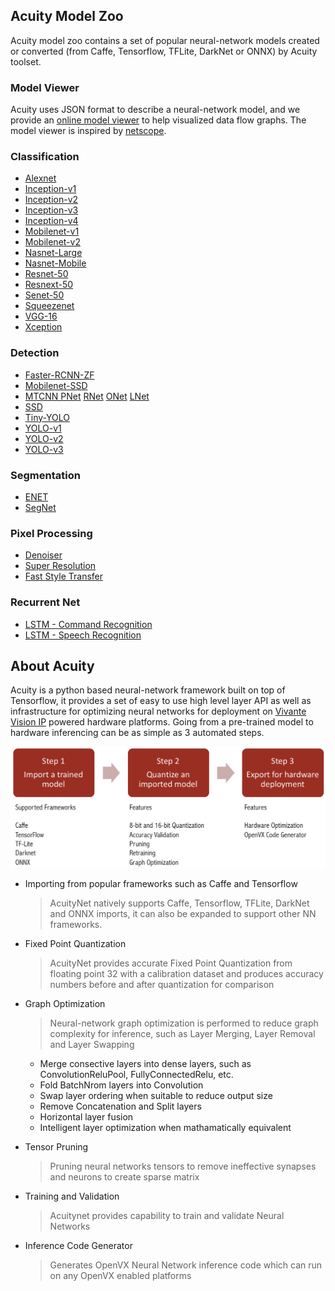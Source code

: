 ## Acuity Model Zoo

Acuity model zoo contains a set of popular neural-network models created or converted (from Caffe, Tensorflow, TFLite, DarkNet or ONNX) by Acuity toolset.

### Model Viewer
Acuity uses JSON format to describe a neural-network model, and we provide an [online model viewer](https://verisilicon.github.io/acuity-models/viewer/index.html) to help visualized data flow graphs. The model viewer is inspired by [netscope](http://ethereon.github.io/netscope/quickstart.html).

### Classification
 - [Alexnet](https://verisilicon.github.io/acuity-models/viewer/render.html#../models/alexnet/alexnet.json)
 - [Inception-v1](https://verisilicon.github.io/acuity-models/viewer/render.html#../models/inception_v1/inception_v1.json)
 - [Inception-v2](https://verisilicon.github.io/acuity-models/viewer/render.html#../models/inception_v2/inception_v2.json)
 - [Inception-v3](https://verisilicon.github.io/acuity-models/viewer/render.html#../models/inception_v3/inception_v3.json)
 - [Inception-v4](https://verisilicon.github.io/acuity-models/viewer/render.html#../models/inception_v4/inception_v4.json)
 - [Mobilenet-v1](https://verisilicon.github.io/acuity-models/viewer/render.html#../models/mobilenet_v1/mobilenet_v1.json)
 - [Mobilenet-v2](https://verisilicon.github.io/acuity-models/viewer/render.html#../models/mobilenet_v2/mobilenet_v2.json)
 - [Nasnet-Large](https://verisilicon.github.io/acuity-models/viewer/render.html#../models/nasnet_large/nasnet_large.json)
 - [Nasnet-Mobile](https://verisilicon.github.io/acuity-models/viewer/render.html#../models/nasnet_mobile/nasnet_mobile.json)
 - [Resnet-50](https://verisilicon.github.io/acuity-models/viewer/render.html#../models/resnet50/resnet50.json)
 - [Resnext-50](https://verisilicon.github.io/acuity-models/viewer/render.html#../models/resnext50/resnext50.json)
 - [Senet-50](https://verisilicon.github.io/acuity-models/viewer/render.html#../models/senet50/senet50.json)
 - [Squeezenet](https://verisilicon.github.io/acuity-models/viewer/render.html#../models/squeezenet/squeezenet.json)
 - [VGG-16](https://verisilicon.github.io/acuity-models/viewer/render.html#../models/vgg16/vgg16.json)
 - [Xception](https://verisilicon.github.io/acuity-models/viewer/render.html#../models/xception/xception.json)

### Detection
 - [Faster-RCNN-ZF](https://verisilicon.github.io/acuity-models/viewer/render.html#../models/faster_rcnn_zf/faster_rcnn_zf.json)
 - [Mobilenet-SSD](https://verisilicon.github.io/acuity-models/viewer/render.html#../models/mobilenet_ssd/mobilenet_ssd.json)
 - [MTCNN PNet](https://verisilicon.github.io/acuity-models/viewer/render.html#../models/mtcnn/mtcnn_pnet.json) [RNet](https://verisilicon.github.io/acuity-models/viewer/render.html#../models/mtcnn/mtcnn_rnet.json) [ONet](https://verisilicon.github.io/acuity-models/viewer/render.html#../models/mtcnn/mtcnn_onet.json) [LNet](https://verisilicon.github.io/acuity-models/viewer/render.html#../models/mtcnn/mtcnn_lnet.json)
 - [SSD](https://verisilicon.github.io/acuity-models/viewer/render.html#../models/ssd/ssd.json) 
 - [Tiny-YOLO](https://verisilicon.github.io/acuity-models/viewer/render.html#../models/tiny_yolo/tiny_yolo.json)
 - [YOLO-v1](https://verisilicon.github.io/acuity-models/viewer/render.html#../models/yolo_v1/yolo_v1.json)
 - [YOLO-v2](https://verisilicon.github.io/acuity-models/viewer/render.html#../models/yolo_v2/yolo_v2.json)
 - [YOLO-v3](https://verisilicon.github.io/acuity-models/viewer/render.html#../models/yolo_v3/yolo_v3.json)

### Segmentation
 - [ENET](https://verisilicon.github.io/acuity-models/viewer/render.html#../models/enet/enet.json)
 - [SegNet](https://verisilicon.github.io/acuity-models/viewer/render.html#../models/segnet/segnet.json)

### Pixel Processing
 - [Denoiser](https://verisilicon.github.io/acuity-models/viewer/render.html#../models/denoiser/denoiser.json)
 - [Super Resolution](https://verisilicon.github.io/acuity-models/viewer/render.html#../models/vdsr/vdsr.json)
 - [Fast Style Transfer](https://verisilicon.github.io/acuity-models/viewer/render.html#../models/fast_style_transfer/fast_style_transfer.json)

### Recurrent Net
 - [LSTM - Command Recognition](https://verisilicon.github.io/acuity-models/viewer/render.html#../models/lstm/lstm.json)
 - [LSTM - Speech Recognition](https://verisilicon.github.io/acuity-models/viewer/render.html#../models/deepspeech2/deepspeech2.json)

## About Acuity

Acuity is a python based neural-network framework built on top of Tensorflow, it provides a set of easy to use high level layer API as well as infrastructure for optimizing neural networks for deployment on [Vivante Vision IP](http://www.verisilicon.com/IPPortfolio_2_122_1_VisionIP.html) powered hardware platforms. Going from a pre-trained model to hardware inferencing can be as simple as 3 automated steps.

![Acuity Workflow](/docs/acuity_123.png)


 - Importing from popular frameworks such as Caffe and Tensorflow 

 
   > AcuityNet natively supports Caffe, Tensorflow, TFLite, DarkNet and ONNX imports, it can also be expanded to support other NN frameworks.  


 - Fixed Point Quantization  


   > AcuityNet provides accurate Fixed Point Quantization from floating point 32 with a calibration dataset and produces accuracy numbers before and after quantization for comparison  


 - Graph Optimization  


   > Neural-network graph optimization is performed to reduce graph complexity for inference, such as Layer Merging, Layer Removal and Layer Swapping  


   - Merge consective layers into dense layers, such as ConvolutionReluPool, FullyConnectedRelu, etc.   
   - Fold BatchNrom layers into Convolution  
   - Swap layer ordering when suitable to reduce output size  
   - Remove Concatenation and Split layers
   - Horizontal layer fusion   
   - Intelligent layer optimization when mathamatically equivalent

 - Tensor Pruning  


   > Pruning neural networks tensors to remove ineffective synapses and neurons to create sparse matrix  


 - Training and Validation  


   > Acuitynet provides capability to train and validate Neural Networks  


 - Inference Code Generator  


   > Generates OpenVX Neural Network inference code which can run on any OpenVX enabled platforms  



